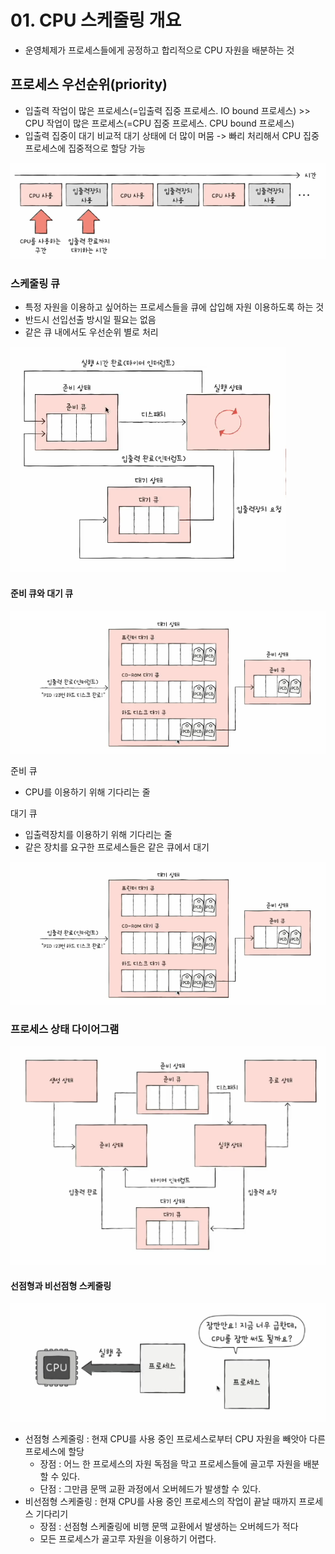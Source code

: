 # 01. CPU 스케줄링 개요
- 운영체제가 프로세스들에게 공정하고 합리적으로 CPU 자원을 배분하는 것

## 프로세스 우선순위(priority)
- 입출력 작업이 많은 프로세스(=입출력 집중 프로세스. IO bound 프로세스) >> CPU 작업이 많은 프로세스(=CPU 집중 프로세스. CPU bound 프로세스)
- 입출력 집중이 대기 비교적 대기 상태에 더 많이 머뭄 -> 빠리 처리해서 CPU 집중 프로세스에 집중적으로 할당 가능

![img.png](imgs/img.png)

### 스케줄링 큐
- 특정 자원을 이용하고 싶어하는 프로세스들을 큐에 삽입해 자원 이용하도록 하는 것
- 반드시 선입선출 방시일 필요는 없음
- 같은 큐 내에서도 우선순위 별로 처리

![img_3.png](imgs/img_3.png)

#### 준비 큐와 대기 큐  

![img_5.png](imgs/img_5.png)


준비 큐  
- CPU를 이용하기 위해 기다리는 줄

대기 큐  
- 입출력장치를 이용하기 위해 기다리는 줄
- 같은 장치를 요구한 프로세스들은 같은 큐에서 대기

![img_4.png](imgs/img_4.png)

### 프로세스 상태 다이어그램
![img_6.png](imgs/img_6.png)

#### 선점형과 비선점형 스케줄링
![img_7.png](imgs/img_7.png)

- 선점형 스케줄링 : 현재 CPU를 사용 중인 프로세스로부터 CPU 자원을 빼앗아 다른 프로세스에 할당
  - 장점 : 어느 한 프로세스의 자원 독점을 막고 프로세스들에 골고루 자원을 배분할 수 있다.
  - 단점 : 그만큼 문맥 교환 과정에서 오버헤드가 발생할 수 있다.
- 비선점형 스케줄링 : 현재 CPU를 사용 중인 프로세스의 작업이 끝날 때까지 프로세스 기다리기
  - 장점 : 선점형 스케줄링에 비행 문맥 교환에서 발생하는 오버헤드가 적다
  - 모든 프로세스가 골고루 자원을 이용하기 어렵다.
